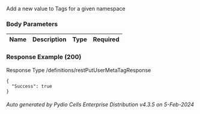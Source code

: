 






 
Add a new value to Tags for a given namespace  


### Body Parameters

Name | Description | Type | Required
---|---|---|---






### Response Example (200)
Response Type /definitions/restPutUserMetaTagResponse

```
{
  "Success": true
}
```




###### Auto generated by Pydio Cells Enterprise Distribution v4.3.5 on 5-Feb-2024

